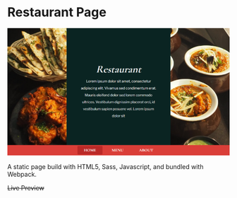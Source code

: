 # Restaurant Page
<img src="./restaurant-screenshot.png" alt="Restaurant Page Screenshot" width="800">

A static page build with HTML5, Sass, Javascript, and bundled with Webpack.

<s href="#" target="_blank">Live Preview</a>